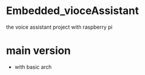 # Embedded_vioceAssistant
the voice assistant project with raspberry pi 

# main version
- with basic arch

